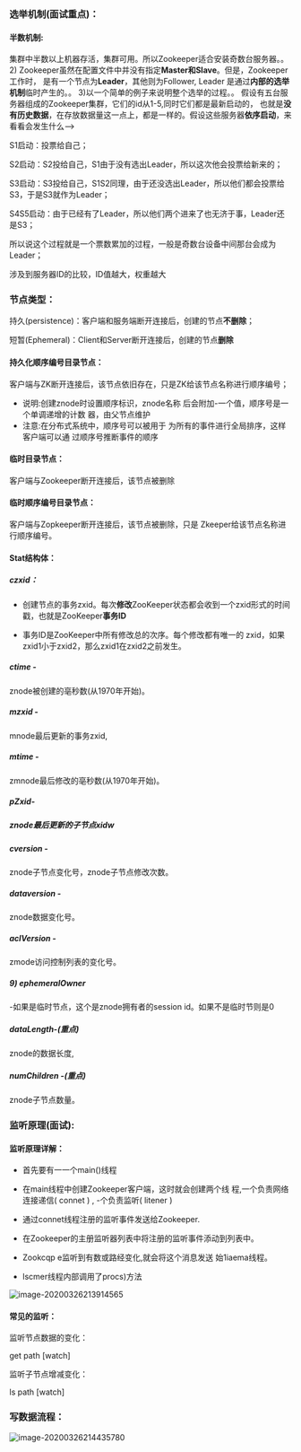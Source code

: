 ### 选举机制(面试重点)：

#### 半数机制:

集群中半数以上机器存活，集群可用。所以Zookeeper适合安装奇数台服务器。。
2) Zookeeper虽然在配置文件中并没有指定**Master和Slave**。但是，Zookeeper工作时，
是有一个节点为**Leader**，其他则为Follower, Leader 是通过**内部的选举机制**临时产生的。。
3)以一个简单的例子来说明整个选举的过程。。
假设有五台服务器组成的Zookeeper集群，它们的id从1-5,同时它们都是最新启动的，
也就是**没有历史数据**，在存放数据量这一点上，都是一样的。假设这些服务器**依序启动**，来
看看会发生什么-->

S1启动：投票给自己；

S2启动：S2投给自己，S1由于没有选出Leader，所以这次他会投票给新来的；

S3启动：S3投给自己，S1S2同理，由于还没选出Leader，所以他们都会投票给S3，于是S3就作为Leader；

S4S5启动：由于已经有了Leader，所以他们两个进来了也无济于事，Leader还是S3；

所以说这个过程就是一个票数累加的过程，一般是奇数台设备中间那台会成为Leader； 

涉及到服务器ID的比较，ID值越大，权重越大



### 节点类型：

持久(persistence)：客户端和服务端断开连接后，创建的节点**不删除**；

短暂(Ephemeral)：Client和Server断开连接后，创建的节点**删除**

#### 持久化顺序编号目录节点：

客户端与ZK断开连接后，该节点依旧存在，只是ZK给该节点名称进行顺序编号；

* 说明:创建znode时设置顺序标识，znode名称 
  后会附加-一个值，顺序号是一个单调递增的计数
  器，由父节点维护
* 注意:在分布式系统中，顺序号可以被用于
  为所有的事件进行全局排序，这样客户端可以通
  过顺序号推断事件的顺序



#### 临时目录节点：

客户端与Zookeeper断开连接后，该节点被删除



#### 临时顺序编号目录节点：

客户端与Zopkeeper断开连接后，该节点被删除，只是
Zkeeper给该节点名称进行顺序编号。



#### Stat结构体：

#####  **czxid**：

* 创建节点的事务zxid。每次**修改**ZooKeeper状态都会收到一个zxid形式的时间戳，也就是ZooKeeper**事务ID**

* 事务ID是ZooKeeper中所有修改总的次序。每个修改都有唯一的 zxid，如果zxid1小于zxid2，那么zxid1在zxid2之前发生。

#####  ctime -

 znode被创建的亳秒数(从1970年开始)。

#####  mzxid -

mnode最后更新的事务zxid,

#####  mtime - 

zmnode最后修改的亳秒数(从1970年开始)。

#####  pZxid-

##### znode最后更新的子节点xidw

##### cversion -

 znode子节点变化号，znode子节点修改次数。

#####  dataversion -

znode数据变化号。

#####  acIVersion -

zmode访问控制列表的变化号。

##### 9) ephemeralOwner

-如果是临时节点，这个是znode拥有者的session id。如果不是临时节则是0

##### dataLength-(重点)

znode的数据长度,

##### numChildren -(重点)

znode子节点数量。







### 监听原理(面试):

#### 监听原理详解：

* 首先要有一一个main()线程

* 在main线程中创建Zookeeper客户端，这时就会创建两个线
  程,一个负责网络连接递信( connet ) , -个负责监听( litener ) 

* 通过connet线程注册的监听事件发送给Zookeeper.
* 在Zookeeper的主册监听器列表中将注册的监听事件添动到列表中。
* Zookcqp e监听到有数或路经变化,就会将这个消息发送
  始1iaema线程。
* lscmer线程内部调用了procs)方法

![image-20200326213914565](E:\Desktop\note\Zookeeper\3.内部原理.assets\image-20200326213914565.png)

#### 常见的监听：

监听节点数据的变化：

get path [watch]

监听子节点增减变化：

ls path [watch]





### 写数据流程：

![image-20200326214435780](E:\Desktop\note\Zookeeper\3.内部原理.assets\image-20200326214435780.png)